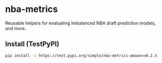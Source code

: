 # nba-metrics

Reusable helpers for evaluating imbalanced NBA draft prediction models, and more.

## Install (TestPyPI)
```bash
pip install -i https://test.pypi.org/simple/nba-metrics-amaan==0.2.5






